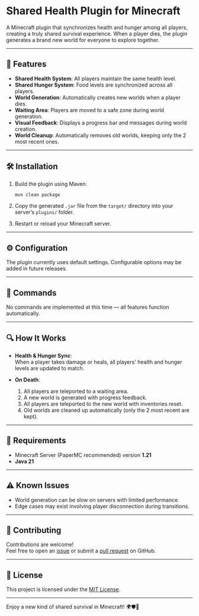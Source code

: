 # Shared Health Plugin for Minecraft

A Minecraft plugin that synchronizes health and hunger among all players, creating a truly shared survival experience. When a player dies, the plugin generates a brand new world for everyone to explore together.

---

## 🌟 Features

- **Shared Health System**: All players maintain the same health level.
- **Shared Hunger System**: Food levels are synchronized across all players.
- **World Generation**: Automatically creates new worlds when a player dies.
- **Waiting Area**: Players are moved to a safe zone during world generation.
- **Visual Feedback**: Displays a progress bar and messages during world creation.
- **World Cleanup**: Automatically removes old worlds, keeping only the 2 most recent ones.

---

## 🛠 Installation

1. Build the plugin using Maven:

    ```bash
    mvn clean package
    ```

2. Copy the generated `.jar` file from the `target/` directory into your server’s `plugins/` folder.

3. Restart or reload your Minecraft server.

---

## ⚙ Configuration

The plugin currently uses default settings. Configurable options may be added in future releases.

---

## 💬 Commands

No commands are implemented at this time — all features function automatically.

---

## 🔍 How It Works

- **Health & Hunger Sync**:  
  When a player takes damage or heals, all players' health and hunger levels are updated to match.

- **On Death**:  
  1. All players are teleported to a waiting area.  
  2. A new world is generated with progress feedback.  
  3. All players are teleported to the new world with inventories reset.  
  4. Old worlds are cleaned up automatically (only the 2 most recent are kept).

---

## 🧱 Requirements

- Minecraft Server (PaperMC recommended) version **1.21**
- **Java 21**

---

## ⚠ Known Issues

- World generation can be slow on servers with limited performance.
- Edge cases may exist involving player disconnection during transitions.

---

## 🤝 Contributing

Contributions are welcome!  
Feel free to open an [issue](https://github.com/MarcoCoelho18/SharedHealth/issues) or submit a [pull request](https://github.com/MarcoCoelho18/SharedHealth/pulls) on GitHub.

---

## 📄 License

This project is licensed under the [MIT License](LICENSE).

---

Enjoy a new kind of shared survival in Minecraft! 🌍🛡🍗